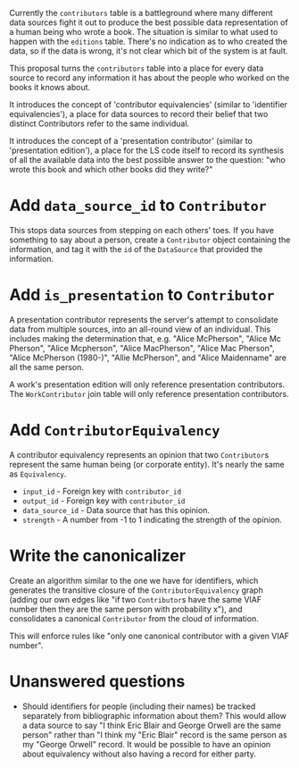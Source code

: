 Currently the `contributors` table is a battleground where many different data sources fight it out to produce the best possible data representation of a human being who wrote a book. The situation is similar to what used to happen with the `editions` table. There's no indication as to who created the data, so if the data is wrong, it's not clear which bit of the system is at fault.

This proposal turns the `contributors` table into a place for every data source to record any information it has about the people who worked on the books it knows about.

It introduces the concept of 'contributor equivalencies' (similar to 'identifier equivalencies'), a place for data sources to record their belief that two distinct Contributors refer to the same individual. 

It introduces the concept of a 'presentation contributor' (similar to 'presentation edition'), a place for the LS code itself to record its synthesis of all the available data into the best possible answer to the question: "who wrote this book and which other books did they write?"

# Add `data_source_id` to `Contributor`

This stops data sources from stepping on each others' toes. If you have something to say about a person, create a `Contributor` object containing the information, and tag it with the `id` of the `DataSource` that provided the information.

# Add `is_presentation` to `Contributor`

A presentation contributor represents the server's attempt to consolidate data from multiple sources, into an all-round view of an individual. This includes making the determination that, e.g. "Alice McPherson", "Alice Mc Pherson", "Alice Mcpherson", "Alice MacPherson", "Alice Mac Pherson", "Alice McPherson (1980-)", "Allie McPherson", and "Alice Maidenname" are all the same person.

A work's presentation edition will only reference presentation contributors. The `WorkContributor` join table will only reference presentation contributors.

# Add `ContributorEquivalency`

A contributor equivalency represents an opinion that two `Contributor`s represent the same human being (or corporate entity). It's nearly the same as `Equivalency`.

* `input_id` - Foreign key with `contributor_id`
* `output_id` - Foreign key with `contributor_id`
* `data_source_id` - Data source that has this opinion.
* `strength` - A number from -1 to 1 indicating the strength of the opinion.

# Write the canonicalizer

Create an algorithm similar to the one we have for identifiers, which generates the transitive closure of the `ContributorEquivalency` graph (adding our own edges like "if two `Contributor`s have the same VIAF number then they are the same person with probability x"), and consolidates a canonical `Contributor` from the cloud of information.

This will enforce rules like "only one canonical contributor with a given VIAF number".

# Unanswered questions

* Should identifiers for people (including their names) be tracked separately from bibliographic information about them? This would allow a data source to say "I think Eric Blair and George Orwell are the same person" rather than "I think my "Eric Blair" record is the same person as my "George Orwell" record. It would be possible to have an opinion about equivalency without also having a record for either party.


